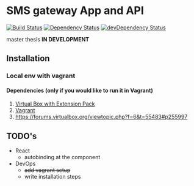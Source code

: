 # SMS gateway App and API
[![Build Status](https://secure.travis-ci.org/VojtechBartos/smsgw.png?branch=master)](http://travis-ci.org/VojtechBartos/smsgw)
[![Dependency Status](https://david-dm.org/VojtechBartos/smsgw.png)](https://david-dm.org/VojtechBartos/smsgw) [![devDependency Status](https://david-dm.org/VojtechBartos/smsgw/dev-status.png)](https://david-dm.org/VojtechBartos/smsgw#info=devDependencies)

master thesis **IN DEVELOPMENT**

## Installation

### Local env with vagrant

#### Dependencies (only if you would like to run it in Vagrant)

1. [Virtual Box with Extension Pack](https://www.virtualbox.org/wiki/Downloads)
2. [Vagrant](https://www.vagrantup.com/)
3. https://forums.virtualbox.org/viewtopic.php?f=6&t=55483#p255997

## TODO's

- React
  - autobinding at the component
- DevOps
  - ~~add vagrant setup~~
  - write installation steps
